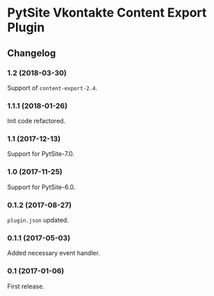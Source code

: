 # PytSite Vkontakte Content Export Plugin


## Changelog


### 1.2 (2018-03-30)

Support of `content-export-2.4`.


### 1.1.1 (2018-01-26)

Init code refactored.


### 1.1 (2017-12-13)

Support for PytSite-7.0.


### 1.0 (2017-11-25)

Support for PytSite-6.0.


### 0.1.2 (2017-08-27)

`plugin.json` updated.


### 0.1.1 (2017-05-03)

Added necessary event handler.


### 0.1 (2017-01-06)

First release.
